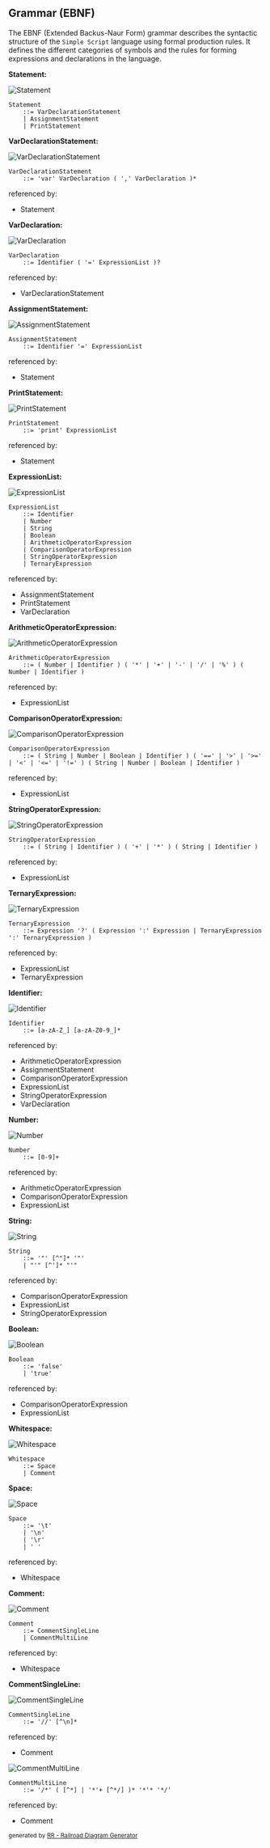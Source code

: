 ## Grammar (EBNF)

The EBNF (Extended Backus-Naur Form) grammar describes the syntactic structure of the
`Simple Script` language using formal production rules. It defines the different categories
of symbols and the rules for forming expressions and declarations in the language.

**Statement:**

![Statement](diagram/Statement.svg)

```
Statement
    ::= VarDeclarationStatement
    | AssignmentStatement
    | PrintStatement
```

**VarDeclarationStatement:**

![VarDeclarationStatement](diagram/VarDeclarationStatement.svg)

```
VarDeclarationStatement
    ::= 'var' VarDeclaration ( ',' VarDeclaration )*
```

referenced by:

* Statement

**VarDeclaration:**

![VarDeclaration](diagram/VarDeclaration.svg)

```
VarDeclaration
    ::= Identifier ( '=' ExpressionList )?
```

referenced by:

* VarDeclarationStatement

**AssignmentStatement:**

![AssignmentStatement](diagram/AssignmentStatement.svg)

```
AssignmentStatement
    ::= Identifier '=' ExpressionList
```

referenced by:

* Statement

**PrintStatement:**

![PrintStatement](diagram/PrintStatement.svg)

```
PrintStatement
    ::= 'print' ExpressionList
```

referenced by:

* Statement

**ExpressionList:**

![ExpressionList](diagram/ExpressionList.svg)

```
ExpressionList
    ::= Identifier
    | Number
    | String
    | Boolean
    | ArithmeticOperatorExpression
    | ComparisonOperatorExpression
    | StringOperatorExpression
    | TernaryExpression
```

referenced by:

* AssignmentStatement
* PrintStatement
* VarDeclaration

**ArithmeticOperatorExpression:**

![ArithmeticOperatorExpression](diagram/ArithmeticOperatorExpression.svg)

```
ArithmeticOperatorExpression
    ::= ( Number | Identifier ) ( '*' | '+' | '-' | '/' | '%' ) ( Number | Identifier )
```

referenced by:

* ExpressionList

**ComparisonOperatorExpression:**

![ComparisonOperatorExpression](diagram/ComparisonOperatorExpression.svg)

```
ComparisonOperatorExpression
    ::= ( String | Number | Boolean | Identifier ) ( '==' | '>' | '>=' | '<' | '<=' | '!=' ) ( String | Number | Boolean | Identifier )
```

referenced by:

* ExpressionList

**StringOperatorExpression:**

![StringOperatorExpression](diagram/StringOperatorExpression.svg)

```
StringOperatorExpression
    ::= ( String | Identifier ) ( '+' | '*' ) ( String | Identifier )
```

referenced by:

* ExpressionList

**TernaryExpression:**

![TernaryExpression](diagram/TernaryExpression.svg)

```
TernaryExpression
    ::= Expression '?' ( Expression ':' Expression | TernaryExpression ':' TernaryExpression )
```

referenced by:

* ExpressionList
* TernaryExpression

**Identifier:**

![Identifier](diagram/Identifier.svg)

```
Identifier
    ::= [a-zA-Z_] [a-zA-Z0-9_]*
```

referenced by:

* ArithmeticOperatorExpression
* AssignmentStatement
* ComparisonOperatorExpression
* ExpressionList
* StringOperatorExpression
* VarDeclaration

**Number:**

![Number](diagram/Number.svg)

```
Number
    ::= [0-9]+
```

referenced by:

* ArithmeticOperatorExpression
* ComparisonOperatorExpression
* ExpressionList

**String:**

![String](diagram/String.svg)

```
String
    ::= '"' [^"]* '"'
    | "'" [^']* "'"
```

referenced by:

* ComparisonOperatorExpression
* ExpressionList
* StringOperatorExpression

**Boolean:**

![Boolean](diagram/Boolean.svg)

```
Boolean
    ::= 'false'
    | 'true'
```

referenced by:

* ComparisonOperatorExpression
* ExpressionList

**Whitespace:**

![Whitespace](diagram/Whitespace.svg)

```
Whitespace
    ::= Space
    | Comment
```

**Space:**

![Space](diagram/Space.svg)

```
Space
    ::= '\t'
    | '\n'
    | '\r'
    | ' '
```

referenced by:

* Whitespace

**Comment:**

![Comment](diagram/Comment.svg)

```
Comment
    ::= CommentSingleLine
    | CommentMultiLine
```

referenced by:

* Whitespace

**CommentSingleLine:**

![CommentSingleLine](diagram/CommentSingleLine.svg)

```
CommentSingleLine
    ::= '//' [^\n]*
```

referenced by:

* Comment

![CommentMultiLine](diagram/CommentMultiLine.svg)

```
CommentMultiLine
    ::= '/*' ( [^*] | '*'+ [^*/] )* '*'* '*/'
```

referenced by:

* Comment

<sup>generated by [RR - Railroad Diagram Generator][RR]</sup>

[RR]: https://rr.red-dove.com/ui
